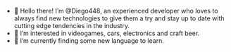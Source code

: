 - 👋 Hello there! I’m @Diego448, an experienced developer who loves to always find new technologies to give them a try and stay up to date with cutting edge tendencies in the industry.
- 👀 I’m interested in videogames, cars, electronics and craft beer.
- 🌱 I’m currently finding some new language to learn. 

<!---
Diego448/Diego448 is a ✨ special ✨ repository because its `README.md` (this file) appears on your GitHub profile.
You can click the Preview link to take a look at your changes.
--->
